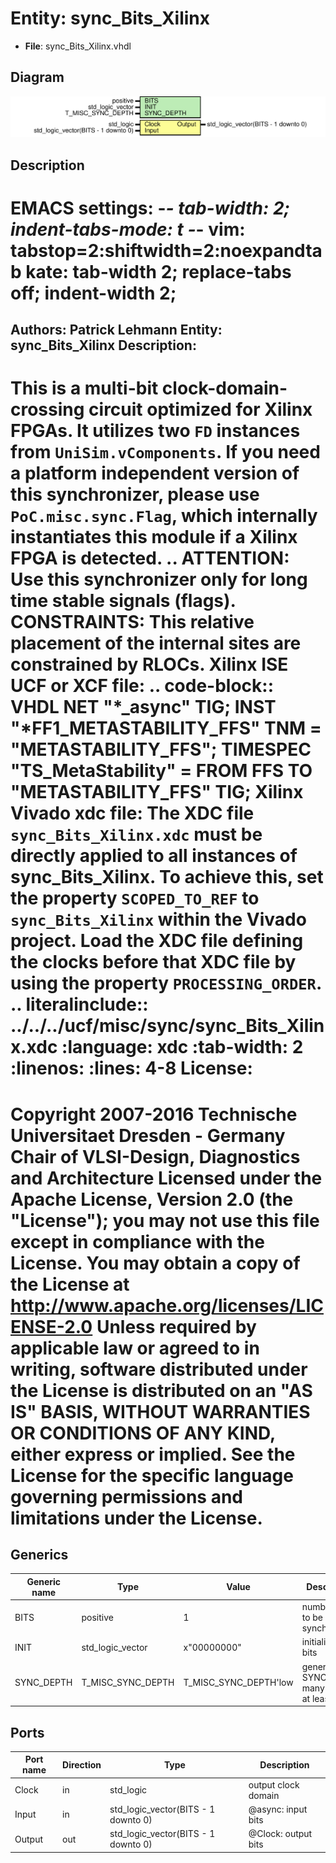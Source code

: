 # Entity: sync_Bits_Xilinx

- **File**: sync_Bits_Xilinx.vhdl
## Diagram

![Diagram](sync_Bits_Xilinx.svg "Diagram")
## Description

EMACS settings: -*-  tab-width: 2; indent-tabs-mode: t -*-
vim: tabstop=2:shiftwidth=2:noexpandtab
kate: tab-width 2; replace-tabs off; indent-width 2;
=============================================================================
Authors:           Patrick Lehmann
Entity:           sync_Bits_Xilinx
Description:
-------------------------------------
This is a multi-bit clock-domain-crossing circuit optimized for Xilinx FPGAs.
It utilizes two `FD` instances from `UniSim.vComponents`. If you need a
platform independent version of this synchronizer, please use
`PoC.misc.sync.Flag`, which internally instantiates this module if a Xilinx
FPGA is detected.
.. ATTENTION:
    Use this synchronizer only for long time stable signals (flags).
CONSTRAINTS:
   This relative placement of the internal sites are constrained by RLOCs.
  Xilinx ISE UCF or XCF file:
   .. code-block:: VHDL
       NET "*_async"    TIG;
       INST "*FF1_METASTABILITY_FFS" TNM = "METASTABILITY_FFS";
       TIMESPEC "TS_MetaStability" = FROM FFS TO "METASTABILITY_FFS" TIG;
  Xilinx Vivado xdc file:
   The XDC file `sync_Bits_Xilinx.xdc` must be directly applied to all
   instances of sync_Bits_Xilinx. To achieve this, set the property
   `SCOPED_TO_REF` to `sync_Bits_Xilinx` within the Vivado project.
   Load the XDC file defining the clocks before that XDC file by using the
   property `PROCESSING_ORDER`.
   .. literalinclude:: ../../../ucf/misc/sync/sync_Bits_Xilinx.xdc
      :language: xdc
      :tab-width: 2
      :linenos:
      :lines: 4-8
License:
=============================================================================
Copyright 2007-2016 Technische Universitaet Dresden - Germany
                    Chair of VLSI-Design, Diagnostics and Architecture
Licensed under the Apache License, Version 2.0 (the "License");
you may not use this file except in compliance with the License.
You may obtain a copy of the License at
   http://www.apache.org/licenses/LICENSE-2.0
Unless required by applicable law or agreed to in writing, software
distributed under the License is distributed on an "AS IS" BASIS,
WITHOUT WARRANTIES OR CONDITIONS OF ANY KIND, either express or implied.
See the License for the specific language governing permissions and
limitations under the License.
=============================================================================
## Generics

| Generic name | Type              | Value                 | Description                                 |
| ------------ | ----------------- | --------------------- | ------------------------------------------- |
| BITS         | positive          | 1                     | number of bit to be synchronized            |
| INIT         | std_logic_vector  | x"00000000"           | initialization bits                         |
| SYNC_DEPTH   | T_MISC_SYNC_DEPTH | T_MISC_SYNC_DEPTH'low | generate SYNC_DEPTH many stages, at least 2 |
## Ports

| Port name | Direction | Type                                | Description                  |
| --------- | --------- | ----------------------------------- | ---------------------------- |
| Clock     | in        | std_logic                           | <Clock>  output clock domain |
| Input     | in        | std_logic_vector(BITS - 1 downto 0) | @async:  input bits          |
| Output    | out       | std_logic_vector(BITS - 1 downto 0) | @Clock:  output bits         |
